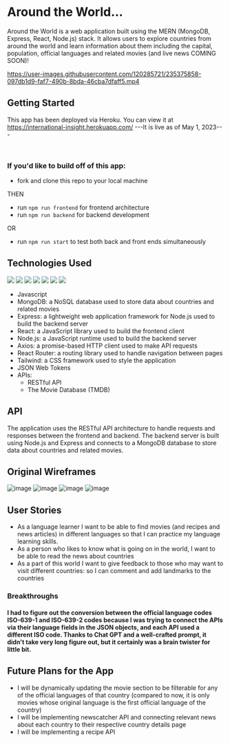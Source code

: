# Around the World...

Around the World is a web application built using the MERN (MongoDB, Express, React, Node.js) stack. It allows users to explore countries from around the world and learn information about them including the capital, population, official languages and related movies (and live news COMING SOON)!

https://user-images.githubusercontent.com/120285721/235375858-097db1d9-faf7-490b-8bda-46cba7dfaff5.mp4

## Getting Started

This app has been deployed via Heroku. You can view it at https://international-insight.herokuapp.com/
---It is live as of May 1, 2023---

<br/>

### If you'd like to build off of this app:

- fork and clone this repo to your local machine

THEN

- run `npm run frontend` for frontend architecture
- run `npm run backend` for backend development

OR

- run `npm run start` to test both back and front ends simultaneously

## Technologies Used

<img src="https://img.shields.io/badge/Node.js-43853D?style=for-the-badge&logo=node.js&logoColor=white"/> <img src="https://img.shields.io/badge/React-20232A?style=for-the-badge&logo=react&logoColor=61DAFB"/> <img src="https://img.shields.io/badge/MongoDB-4EA94B?style=for-the-badge&logo=mongodb&logoColor=white"/> <img src="https://img.shields.io/badge/Tailwind_CSS-38B2AC?style=for-the-badge&logo=tailwind-css&logoColor=white"/> <img src="https://img.shields.io/badge/Express.js-404D59?style=for-the-badge"/> <img src='https://img.shields.io/badge/JavaScript-F7DF1E?style=for-the-badge&logo=JavaScript&logoColor=white'/> <img src='https://img.shields.io/badge/json%20web%20tokens-323330?style=for-the-badge&logo=json-web-tokens&logoColor=pink'/>

- Javascript
- MongoDB: a NoSQL database used to store data about countries and related movies
- Express: a lightweight web application framework for Node.js used to build the backend server
- React: a JavaScript library used to build the frontend client
- Node.js: a JavaScript runtime used to build the backend server
- Axios: a promise-based HTTP client used to make API requests
- React Router: a routing library used to handle navigation between pages
- Tailwind: a CSS framework used to style the application
- JSON Web Tokens
- APIs:
  - RESTful API
  - The Movie Database (TMDB)

## API

The application uses the RESTful API architecture to handle requests and responses between the frontend and backend. The backend server is built using Node.js and Express and connects to a MongoDB database to store data about countries and related movies.

## Original Wireframes

![image](https://user-images.githubusercontent.com/120285721/235376418-43606fea-7a28-4b20-84e9-f9f30f0e5b86.png)
![image](https://user-images.githubusercontent.com/120285721/235376427-f2cfb510-94df-44d3-aa06-c10093a3fdb5.png)
![image](https://user-images.githubusercontent.com/120285721/235376434-612da758-32af-4547-aae4-162cdc71dfd9.png)
![image](https://user-images.githubusercontent.com/120285721/235376438-709fb81e-49fa-40a8-afe3-53f015032f27.png)

## User Stories

- As a language learner I want to be able to find movies (and recipes and news articles) in different languages so that I can practice my language learning skills.
- As a person who likes to know what is going on in the world, I want to be able to read the news about countries
- As a part of this world I want to give feedback to those who may want to visit different countries: so I can comment and add landmarks to the countries

### Breakthroughs

#### I had to figure out the conversion between the official language codes ISO-639-1 and ISO-639-2 codes because I was trying to connect the APIs via their language fields in the JSON objects, and each API used a different ISO code. Thanks to Chat GPT and a well-crafted prompt, it didn't take very long figure out, but it certainly was a brain twister for little bit.

## Future Plans for the App

- I will be dynamically updating the movie section to be filterable for any of the official languages of that country (compared to now, it is only movies whose original language is the first official language of the country)
- I will be implementing newscatcher API and connecting relevant news about each country to their respective country details page
- I will be implementing a recipe API
